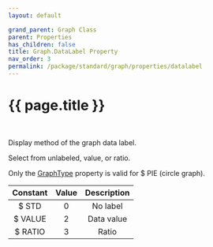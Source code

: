 ```yaml
---
layout: default

grand_parent: Graph Class
parent: Properties
has_children: false
title: Graph.DataLabel Property
nav_order: 3
permalink: /package/standard/graph/properties/datalabel
---
```

# {{ page.title }}

<br>

Display method of the graph data label.

Select from unlabeled, value, or ratio.

Only the <a href="/package/standard/graph/properties/graphtype">GraphType</a> property is valid for $ PIE (circle graph).

| Constant | Value | Description |
|:----------:|:-----:|:-------------:|
| $ STD    |   0   | No label    |
| $ VALUE  |   2   | Data value  |
| $ RATIO  |   3   | Ratio       |

